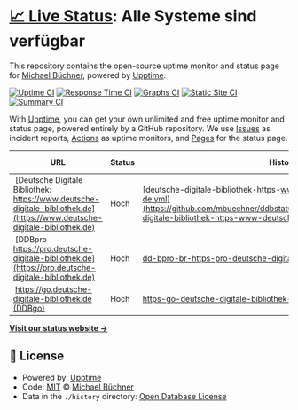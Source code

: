 # [📈 Live Status](https://demo.upptime.js.org): <!--live status--> **Alle Systeme sind verfügbar**

This repository contains the open-source uptime monitor and status page for [Michael Büchner](https://www.buechner.xyz), powered by [Upptime](https://github.com/upptime/upptime).

[![Uptime CI](https://github.com/mbuechner/mbuechner/ddbstatus/workflows/Uptime%20CI/badge.svg)](https://github.com/mbuechner/mbuechner/ddbstatus/actions?query=workflow%3A%22Uptime+CI%22)
[![Response Time CI](https://github.com/mbuechner/mbuechner/ddbstatus/workflows/Response%20Time%20CI/badge.svg)](https://github.com/mbuechner/mbuechner/ddbstatus/actions?query=workflow%3A%22Response+Time+CI%22)
[![Graphs CI](https://github.com/mbuechner/mbuechner/ddbstatus/workflows/Graphs%20CI/badge.svg)](https://github.com/mbuechner/mbuechner/ddbstatus/actions?query=workflow%3A%22Graphs+CI%22)
[![Static Site CI](https://github.com/mbuechner/mbuechner/ddbstatus/workflows/Static%20Site%20CI/badge.svg)](https://github.com/mbuechner/mbuechner/ddbstatus/actions?query=workflow%3A%22Static+Site+CI%22)
[![Summary CI](https://github.com/mbuechner/mbuechner/ddbstatus/workflows/Summary%20CI/badge.svg)](https://github.com/mbuechner/mbuechner/ddbstatus/actions?query=workflow%3A%22Summary+CI%22)

With [Upptime](https://upptime.js.org), you can get your own unlimited and free uptime monitor and status page, powered entirely by a GitHub repository. We use [Issues](https://github.com/mbuechner/mbuechner/ddbstatus/issues) as incident reports, [Actions](https://github.com/mbuechner/mbuechner/ddbstatus/actions) as uptime monitors, and [Pages](https://demo.upptime.js.org) for the status page.

<!--start: status pages-->
<!-- This summary is generated by Upptime (https://github.com/upptime/upptime) -->
<!-- Do not edit this manually, your changes will be overwritten -->
<!-- prettier-ignore -->
| URL | Status | History | Response Time | Uptime |
| --- | ------ | ------- | ------------- | ------ |
| <img alt="" src="https://icons.duckduckgo.com/ip3/www.deutsche-digitale-bibliothek.de.ico" height="13"> [Deutsche Digitale Bibliothek: https://www.deutsche-digitale-bibliothek.de](https://www.deutsche-digitale-bibliothek.de) | Hoch | [deutsche-digitale-bibliothek-https-www-deutsche-digitale-bibliothek-de.yml](https://github.com/mbuechner/ddbstatus/commits/HEAD/history/deutsche-digitale-bibliothek-https-www-deutsche-digitale-bibliothek-de.yml) | <details><summary><img alt="Response time graph" src="./graphs/deutsche-digitale-bibliothek-https-www-deutsche-digitale-bibliothek-de/response-time-week.png" height="20"> 1453ms</summary><br><a href="https://mbuechner.github.io/ddbstatus/history/deutsche-digitale-bibliothek-https-www-deutsche-digitale-bibliothek-de"><img alt="Response time 1453" src="https://img.shields.io/endpoint?url=https%3A%2F%2Fraw.githubusercontent.com%2Fmbuechner%2Fddbstatus%2FHEAD%2Fapi%2Fdeutsche-digitale-bibliothek-https-www-deutsche-digitale-bibliothek-de%2Fresponse-time.json"></a><br><a href="https://mbuechner.github.io/ddbstatus/history/deutsche-digitale-bibliothek-https-www-deutsche-digitale-bibliothek-de"><img alt="24-hour response time 1453" src="https://img.shields.io/endpoint?url=https%3A%2F%2Fraw.githubusercontent.com%2Fmbuechner%2Fddbstatus%2FHEAD%2Fapi%2Fdeutsche-digitale-bibliothek-https-www-deutsche-digitale-bibliothek-de%2Fresponse-time-day.json"></a><br><a href="https://mbuechner.github.io/ddbstatus/history/deutsche-digitale-bibliothek-https-www-deutsche-digitale-bibliothek-de"><img alt="7-day response time 1453" src="https://img.shields.io/endpoint?url=https%3A%2F%2Fraw.githubusercontent.com%2Fmbuechner%2Fddbstatus%2FHEAD%2Fapi%2Fdeutsche-digitale-bibliothek-https-www-deutsche-digitale-bibliothek-de%2Fresponse-time-week.json"></a><br><a href="https://mbuechner.github.io/ddbstatus/history/deutsche-digitale-bibliothek-https-www-deutsche-digitale-bibliothek-de"><img alt="30-day response time 1453" src="https://img.shields.io/endpoint?url=https%3A%2F%2Fraw.githubusercontent.com%2Fmbuechner%2Fddbstatus%2FHEAD%2Fapi%2Fdeutsche-digitale-bibliothek-https-www-deutsche-digitale-bibliothek-de%2Fresponse-time-month.json"></a><br><a href="https://mbuechner.github.io/ddbstatus/history/deutsche-digitale-bibliothek-https-www-deutsche-digitale-bibliothek-de"><img alt="1-year response time 1453" src="https://img.shields.io/endpoint?url=https%3A%2F%2Fraw.githubusercontent.com%2Fmbuechner%2Fddbstatus%2FHEAD%2Fapi%2Fdeutsche-digitale-bibliothek-https-www-deutsche-digitale-bibliothek-de%2Fresponse-time-year.json"></a></details> | <details><summary><a href="https://mbuechner.github.io/ddbstatus/history/deutsche-digitale-bibliothek-https-www-deutsche-digitale-bibliothek-de">100.00%</a></summary><a href="https://mbuechner.github.io/ddbstatus/history/deutsche-digitale-bibliothek-https-www-deutsche-digitale-bibliothek-de"><img alt="All-time uptime 100.00%" src="https://img.shields.io/endpoint?url=https%3A%2F%2Fraw.githubusercontent.com%2Fmbuechner%2Fddbstatus%2FHEAD%2Fapi%2Fdeutsche-digitale-bibliothek-https-www-deutsche-digitale-bibliothek-de%2Fuptime.json"></a><br><a href="https://mbuechner.github.io/ddbstatus/history/deutsche-digitale-bibliothek-https-www-deutsche-digitale-bibliothek-de"><img alt="24-hour uptime 100.00%" src="https://img.shields.io/endpoint?url=https%3A%2F%2Fraw.githubusercontent.com%2Fmbuechner%2Fddbstatus%2FHEAD%2Fapi%2Fdeutsche-digitale-bibliothek-https-www-deutsche-digitale-bibliothek-de%2Fuptime-day.json"></a><br><a href="https://mbuechner.github.io/ddbstatus/history/deutsche-digitale-bibliothek-https-www-deutsche-digitale-bibliothek-de"><img alt="7-day uptime 100.00%" src="https://img.shields.io/endpoint?url=https%3A%2F%2Fraw.githubusercontent.com%2Fmbuechner%2Fddbstatus%2FHEAD%2Fapi%2Fdeutsche-digitale-bibliothek-https-www-deutsche-digitale-bibliothek-de%2Fuptime-week.json"></a><br><a href="https://mbuechner.github.io/ddbstatus/history/deutsche-digitale-bibliothek-https-www-deutsche-digitale-bibliothek-de"><img alt="30-day uptime 100.00%" src="https://img.shields.io/endpoint?url=https%3A%2F%2Fraw.githubusercontent.com%2Fmbuechner%2Fddbstatus%2FHEAD%2Fapi%2Fdeutsche-digitale-bibliothek-https-www-deutsche-digitale-bibliothek-de%2Fuptime-month.json"></a><br><a href="https://mbuechner.github.io/ddbstatus/history/deutsche-digitale-bibliothek-https-www-deutsche-digitale-bibliothek-de"><img alt="1-year uptime 100.00%" src="https://img.shields.io/endpoint?url=https%3A%2F%2Fraw.githubusercontent.com%2Fmbuechner%2Fddbstatus%2FHEAD%2Fapi%2Fdeutsche-digitale-bibliothek-https-www-deutsche-digitale-bibliothek-de%2Fuptime-year.json"></a></details>
| <img alt="" src="https://icons.duckduckgo.com/ip3/pro.deutsche-digitale-bibliothek.de.ico" height="13"> [DDBpro<br/>https://pro.deutsche-digitale-bibliothek.de](https://pro.deutsche-digitale-bibliothek.de) | Hoch | [dd-bpro-br-https-pro-deutsche-digitale-bibliothek-de.yml](https://github.com/mbuechner/ddbstatus/commits/HEAD/history/dd-bpro-br-https-pro-deutsche-digitale-bibliothek-de.yml) | <details><summary><img alt="Response time graph" src="./graphs/dd-bpro-br-https-pro-deutsche-digitale-bibliothek-de/response-time-week.png" height="20"> 1342ms</summary><br><a href="https://mbuechner.github.io/ddbstatus/history/dd-bpro-br-https-pro-deutsche-digitale-bibliothek-de"><img alt="Response time 1342" src="https://img.shields.io/endpoint?url=https%3A%2F%2Fraw.githubusercontent.com%2Fmbuechner%2Fddbstatus%2FHEAD%2Fapi%2Fdd-bpro-br-https-pro-deutsche-digitale-bibliothek-de%2Fresponse-time.json"></a><br><a href="https://mbuechner.github.io/ddbstatus/history/dd-bpro-br-https-pro-deutsche-digitale-bibliothek-de"><img alt="24-hour response time 1342" src="https://img.shields.io/endpoint?url=https%3A%2F%2Fraw.githubusercontent.com%2Fmbuechner%2Fddbstatus%2FHEAD%2Fapi%2Fdd-bpro-br-https-pro-deutsche-digitale-bibliothek-de%2Fresponse-time-day.json"></a><br><a href="https://mbuechner.github.io/ddbstatus/history/dd-bpro-br-https-pro-deutsche-digitale-bibliothek-de"><img alt="7-day response time 1342" src="https://img.shields.io/endpoint?url=https%3A%2F%2Fraw.githubusercontent.com%2Fmbuechner%2Fddbstatus%2FHEAD%2Fapi%2Fdd-bpro-br-https-pro-deutsche-digitale-bibliothek-de%2Fresponse-time-week.json"></a><br><a href="https://mbuechner.github.io/ddbstatus/history/dd-bpro-br-https-pro-deutsche-digitale-bibliothek-de"><img alt="30-day response time 1342" src="https://img.shields.io/endpoint?url=https%3A%2F%2Fraw.githubusercontent.com%2Fmbuechner%2Fddbstatus%2FHEAD%2Fapi%2Fdd-bpro-br-https-pro-deutsche-digitale-bibliothek-de%2Fresponse-time-month.json"></a><br><a href="https://mbuechner.github.io/ddbstatus/history/dd-bpro-br-https-pro-deutsche-digitale-bibliothek-de"><img alt="1-year response time 1342" src="https://img.shields.io/endpoint?url=https%3A%2F%2Fraw.githubusercontent.com%2Fmbuechner%2Fddbstatus%2FHEAD%2Fapi%2Fdd-bpro-br-https-pro-deutsche-digitale-bibliothek-de%2Fresponse-time-year.json"></a></details> | <details><summary><a href="https://mbuechner.github.io/ddbstatus/history/dd-bpro-br-https-pro-deutsche-digitale-bibliothek-de">100.00%</a></summary><a href="https://mbuechner.github.io/ddbstatus/history/dd-bpro-br-https-pro-deutsche-digitale-bibliothek-de"><img alt="All-time uptime 100.00%" src="https://img.shields.io/endpoint?url=https%3A%2F%2Fraw.githubusercontent.com%2Fmbuechner%2Fddbstatus%2FHEAD%2Fapi%2Fdd-bpro-br-https-pro-deutsche-digitale-bibliothek-de%2Fuptime.json"></a><br><a href="https://mbuechner.github.io/ddbstatus/history/dd-bpro-br-https-pro-deutsche-digitale-bibliothek-de"><img alt="24-hour uptime 100.00%" src="https://img.shields.io/endpoint?url=https%3A%2F%2Fraw.githubusercontent.com%2Fmbuechner%2Fddbstatus%2FHEAD%2Fapi%2Fdd-bpro-br-https-pro-deutsche-digitale-bibliothek-de%2Fuptime-day.json"></a><br><a href="https://mbuechner.github.io/ddbstatus/history/dd-bpro-br-https-pro-deutsche-digitale-bibliothek-de"><img alt="7-day uptime 100.00%" src="https://img.shields.io/endpoint?url=https%3A%2F%2Fraw.githubusercontent.com%2Fmbuechner%2Fddbstatus%2FHEAD%2Fapi%2Fdd-bpro-br-https-pro-deutsche-digitale-bibliothek-de%2Fuptime-week.json"></a><br><a href="https://mbuechner.github.io/ddbstatus/history/dd-bpro-br-https-pro-deutsche-digitale-bibliothek-de"><img alt="30-day uptime 100.00%" src="https://img.shields.io/endpoint?url=https%3A%2F%2Fraw.githubusercontent.com%2Fmbuechner%2Fddbstatus%2FHEAD%2Fapi%2Fdd-bpro-br-https-pro-deutsche-digitale-bibliothek-de%2Fuptime-month.json"></a><br><a href="https://mbuechner.github.io/ddbstatus/history/dd-bpro-br-https-pro-deutsche-digitale-bibliothek-de"><img alt="1-year uptime 100.00%" src="https://img.shields.io/endpoint?url=https%3A%2F%2Fraw.githubusercontent.com%2Fmbuechner%2Fddbstatus%2FHEAD%2Fapi%2Fdd-bpro-br-https-pro-deutsche-digitale-bibliothek-de%2Fuptime-year.json"></a></details>
| <img alt="" src="https://icons.duckduckgo.com/ip3/go.deutsche-digitale-bibliothek.de.ico" height="13"> [https://go.deutsche-digitale-bibliothek.de (DDBgo)](https://go.deutsche-digitale-bibliothek.de) | Hoch | [https-go-deutsche-digitale-bibliothek-de-dd-bgo.yml](https://github.com/mbuechner/ddbstatus/commits/HEAD/history/https-go-deutsche-digitale-bibliothek-de-dd-bgo.yml) | <details><summary><img alt="Response time graph" src="./graphs/https-go-deutsche-digitale-bibliothek-de-dd-bgo/response-time-week.png" height="20"> 709ms</summary><br><a href="https://mbuechner.github.io/ddbstatus/history/https-go-deutsche-digitale-bibliothek-de-dd-bgo"><img alt="Response time 709" src="https://img.shields.io/endpoint?url=https%3A%2F%2Fraw.githubusercontent.com%2Fmbuechner%2Fddbstatus%2FHEAD%2Fapi%2Fhttps-go-deutsche-digitale-bibliothek-de-dd-bgo%2Fresponse-time.json"></a><br><a href="https://mbuechner.github.io/ddbstatus/history/https-go-deutsche-digitale-bibliothek-de-dd-bgo"><img alt="24-hour response time 709" src="https://img.shields.io/endpoint?url=https%3A%2F%2Fraw.githubusercontent.com%2Fmbuechner%2Fddbstatus%2FHEAD%2Fapi%2Fhttps-go-deutsche-digitale-bibliothek-de-dd-bgo%2Fresponse-time-day.json"></a><br><a href="https://mbuechner.github.io/ddbstatus/history/https-go-deutsche-digitale-bibliothek-de-dd-bgo"><img alt="7-day response time 709" src="https://img.shields.io/endpoint?url=https%3A%2F%2Fraw.githubusercontent.com%2Fmbuechner%2Fddbstatus%2FHEAD%2Fapi%2Fhttps-go-deutsche-digitale-bibliothek-de-dd-bgo%2Fresponse-time-week.json"></a><br><a href="https://mbuechner.github.io/ddbstatus/history/https-go-deutsche-digitale-bibliothek-de-dd-bgo"><img alt="30-day response time 709" src="https://img.shields.io/endpoint?url=https%3A%2F%2Fraw.githubusercontent.com%2Fmbuechner%2Fddbstatus%2FHEAD%2Fapi%2Fhttps-go-deutsche-digitale-bibliothek-de-dd-bgo%2Fresponse-time-month.json"></a><br><a href="https://mbuechner.github.io/ddbstatus/history/https-go-deutsche-digitale-bibliothek-de-dd-bgo"><img alt="1-year response time 709" src="https://img.shields.io/endpoint?url=https%3A%2F%2Fraw.githubusercontent.com%2Fmbuechner%2Fddbstatus%2FHEAD%2Fapi%2Fhttps-go-deutsche-digitale-bibliothek-de-dd-bgo%2Fresponse-time-year.json"></a></details> | <details><summary><a href="https://mbuechner.github.io/ddbstatus/history/https-go-deutsche-digitale-bibliothek-de-dd-bgo">100.00%</a></summary><a href="https://mbuechner.github.io/ddbstatus/history/https-go-deutsche-digitale-bibliothek-de-dd-bgo"><img alt="All-time uptime 100.00%" src="https://img.shields.io/endpoint?url=https%3A%2F%2Fraw.githubusercontent.com%2Fmbuechner%2Fddbstatus%2FHEAD%2Fapi%2Fhttps-go-deutsche-digitale-bibliothek-de-dd-bgo%2Fuptime.json"></a><br><a href="https://mbuechner.github.io/ddbstatus/history/https-go-deutsche-digitale-bibliothek-de-dd-bgo"><img alt="24-hour uptime 100.00%" src="https://img.shields.io/endpoint?url=https%3A%2F%2Fraw.githubusercontent.com%2Fmbuechner%2Fddbstatus%2FHEAD%2Fapi%2Fhttps-go-deutsche-digitale-bibliothek-de-dd-bgo%2Fuptime-day.json"></a><br><a href="https://mbuechner.github.io/ddbstatus/history/https-go-deutsche-digitale-bibliothek-de-dd-bgo"><img alt="7-day uptime 100.00%" src="https://img.shields.io/endpoint?url=https%3A%2F%2Fraw.githubusercontent.com%2Fmbuechner%2Fddbstatus%2FHEAD%2Fapi%2Fhttps-go-deutsche-digitale-bibliothek-de-dd-bgo%2Fuptime-week.json"></a><br><a href="https://mbuechner.github.io/ddbstatus/history/https-go-deutsche-digitale-bibliothek-de-dd-bgo"><img alt="30-day uptime 100.00%" src="https://img.shields.io/endpoint?url=https%3A%2F%2Fraw.githubusercontent.com%2Fmbuechner%2Fddbstatus%2FHEAD%2Fapi%2Fhttps-go-deutsche-digitale-bibliothek-de-dd-bgo%2Fuptime-month.json"></a><br><a href="https://mbuechner.github.io/ddbstatus/history/https-go-deutsche-digitale-bibliothek-de-dd-bgo"><img alt="1-year uptime 100.00%" src="https://img.shields.io/endpoint?url=https%3A%2F%2Fraw.githubusercontent.com%2Fmbuechner%2Fddbstatus%2FHEAD%2Fapi%2Fhttps-go-deutsche-digitale-bibliothek-de-dd-bgo%2Fuptime-year.json"></a></details>

<!--end: status pages-->

[**Visit our status website →**](https://demo.upptime.js.org)

## 📄 License

- Powered by: [Upptime](https://github.com/upptime/upptime)
- Code: [MIT](./LICENSE) © [Michael Büchner](https://www.buechner.xyz)
- Data in the `./history` directory: [Open Database License](https://opendatacommons.org/licenses/odbl/1-0/)
